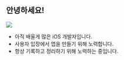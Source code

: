 ## 안녕하세요! 

  <a href="https://www.notion.so/Kang-Chang-Hyeok-96591ce4160447e69c48669b884a7e30"><img src="https://img.shields.io/badge/Portfolio-ffffff?style=flat-square&logo=Notion&logoColor=000000"/></a>
  
- 아직 배울게 많은 iOS 개발자입니다.
- 사용자 입장에서 앱을 만들기 위해 노력합니다.
- 항상 기록하고 정리하기 위해 노력하는 중입니다.
